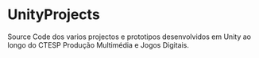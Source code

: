 # UnityProjects
Source Code dos varios projectos e prototipos desenvolvidos em Unity ao longo do CTESP Produção Multimédia e Jogos Digitais. 
